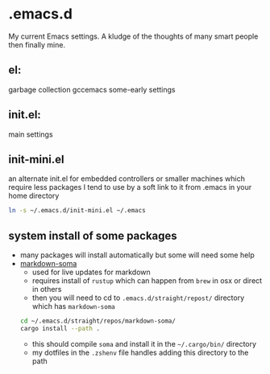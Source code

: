 # .emacs.d
My current Emacs settings.  A kludge of the thoughts of many smart people then finally mine.

## el:
garbage collection
gccemacs
some-early settings

## init.el:
main settings

## init-mini.el
an alternate init.el for embedded controllers or smaller machines which require less packages
I tend to use by a soft link to it from .emacs in your home directory
````sh
ln -s ~/.emacs.d/init-mini.el ~/.emacs
````



## system install of some packages
- many packages will install automatically but some will need some help
- [markdown-soma](https://github.com/jasonm23/markdown-soma/tree/e604b9e4a65bbd2057befbfaebfa73d00bd9826a)
  - used for live updates for markdown
  - requires install of `rustup` which can happen from `brew` in osx or direct in others
  - then you will need to cd to `.emacs.d/straight/repost/` directory which has `markdown-soma`
  ````bash
  cd ~/.emacs.d/straight/repos/markdown-soma/
  cargo install --path .
  ````
  - this should compile `soma` and install it in the `~/.cargo/bin/` directory
  - my dotfiles in the `.zshenv` file handles adding this directory to the path
  
  



